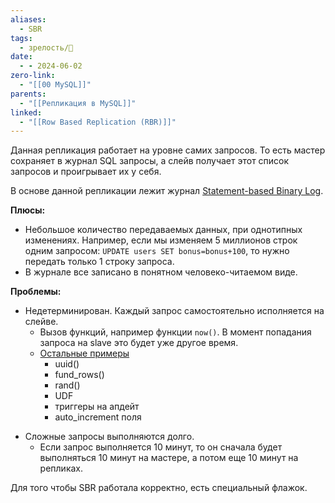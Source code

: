 ```yaml
---
aliases:
  - SBR
tags:
  - зрелость/🌱
date:
  - - 2024-06-02
zero-link:
  - "[[00 MySQL]]"
parents:
  - "[[Репликация в MySQL]]"
linked:
  - "[[Row Based Replication (RBR)]]"
---
```

Данная репликация работает на уровне самих запросов. То есть мастер сохраняет в журнал SQL запросы, а слейв получает этот список запросов и проигрывает их у себя.

В основе данной репликации лежит журнал [Statement-based Binary Log](Журналы%20в%20MySQL.md#Statement-based%20Binary%20Log).

**Плюсы:**
- Небольшое количество передаваемых данных, при однотипных изменениях. Например, если мы изменяем 5 миллионов строк одним запросом: `UPDATE users SET bonus=bonus+100`, то нужно передать только 1 строку запроса.
- В журнале все записано в понятном человеко-читаемом виде.

**Проблемы:**
* Недетерминирован. Каждый запрос самостоятельно исполняется на слейве.
	* Вызов функций, например функции `now()`. В момент попадания запроса на slave это будет уже другое время.
	- [Остальные примеры](https://dev.mysql.com/doc/refman/8.0/en/replication-rbr-safe-unsafe.html)
		- uuid()
		- fund_rows()
		- rand()
		- UDF
		- триггеры на апдейт
		- auto_increment поля
- Сложные запросы выполняются долго.
	- Если запрос выполняется 10 минут, то он сначала будет выполняться 10 минут на мастере, а потом еще 10 минут на репликах.

Для того чтобы SBR работала корректно, есть специальный флажок.